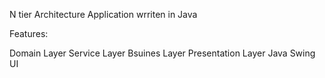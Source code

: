 N tier Architecture Application wrriten in Java

Features:

Domain Layer
Service Layer
Bsuines Layer
Presentation Layer
Java Swing UI
